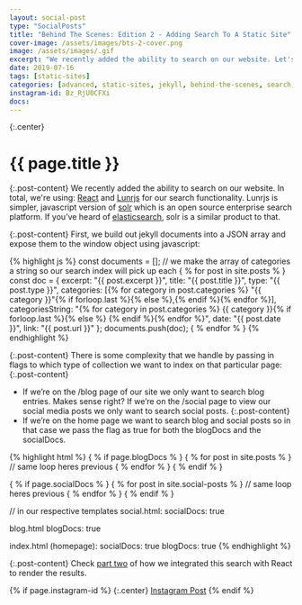 ```yaml
---
layout: social-post
type: "SocialPosts"
title: "Behind The Scenes: Edition 2 - Adding Search To A Static Site"
cover-image: /assets/images/bts-2-cover.png
image: /assets/images/.gif
excerpt: "We recently added the ability to search on our website. Let's learn how in our two part series..."
date: 2019-07-16
tags: [static-sites]
categories: [advanced, static-sites, jekyll, behind-the-scenes, search, solr]
instagram-id: Bz_RjU0CFXi
docs:
---
```

{:.center}
# {{ page.title }}

{:.post-content}
We recently added the ability to search on our website. In total, we're using:
<a href="https://reactjs.org/" target="_blank">React</a> and <a href="https://lunrjs.com/" target="_blank">Lunrjs</a> for our search functionality.
Lunrjs is simpler, javascript version of <a href="https://lucene.apache.org/solr/" target="_blank">solr</a> which is an open source enterprise
search platform. If you’ve heard of <a href="https://www.elastic.co/products/elasticsearch" target="_blank">elasticsearch</a>,
solr is a similar product to that.

{:.post-content}
First, we build out jekyll documents into a JSON array and expose them to the window object using javascript:

{% highlight js %}
  const documents = [];
  // we make the array of categories a string so our search index will pick up each
  { % for post in site.posts % }
      const doc = {
          excerpt: "{{ post.excerpt }}",
          title: "{{ post.title }}",
          type: "{{ post.type }}",
          categories: [{% for category in post.categories %} "{{ category }}"{% if forloop.last %}{% else %},{% endif %}{% endfor %}],
          categoriesString: "{% for category in post.categories %} {{ category }}{% if forloop.last %}{% else %} {% endif %}{% endfor %}",
          date: "{{ post.date }}",
          link: "{{ post.url }}"
      };
      documents.push(doc);
  { % endfor % }
{% endhighlight %}

{:.post-content}
There is some complexity that we handle by passing in flags to which type of collection we want to index on that particular page:
{:.post-content}
* If we’re on the /blog page of our site we only want to search blog entries. Makes sense right? If we’re on the /social page to view our social media posts we only want to search social posts.
{:.post-content}
* If we’re on the home page we want to search blog and social posts so in that case we pass the flag as true for both the blogDocs and the socialDocs.

{% highlight html %}
{ % if page.blogDocs % }
    { % for post in site.posts % }
        // same loop heres previous
    { % endfor % }
{ % endif % }

{ % if page.socialDocs % }
    { % for post in site.social-posts % }
        // same loop heres previous
    { % endfor % }
{ % endif % }

// in our respective templates
social.html:
  socialDocs: true

blog.html
  blogDocs: true

index.html (homepage):
  socialDocs: true
  blogDocs: true
{% endhighlight %}

{:.post-content}
Check [part two](/social-posts/bts-edition-two-adding-search-part-2/) of how we
integrated this search with React to render the results.

{% if page.instagram-id %}
{:.center}
<a class="insta-link" href="https://www.instagram.com/p/{{page.instagram-id}}" target="_blank">Instagram Post</a>
{% endif %}
